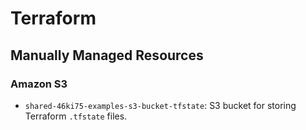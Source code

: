 # Terraform

## Manually Managed Resources

### Amazon S3

- `shared-46ki75-examples-s3-bucket-tfstate`: S3 bucket for storing Terraform `.tfstate` files.
